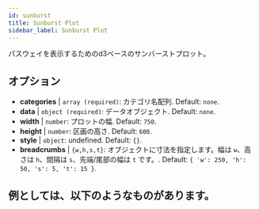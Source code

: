 ```yaml
---
id: sunburst
title: Sunburst Plot
sidebar_label: Sunburst Plot
---
```


パスウェイを表示するためのd3ベースのサンバーストプロット。

## オプション

* __categories__ | `array (required)`: カテゴリ名配列. Default: `none`.
* __data__ | `object (required)`: データオブジェクト. Default: `none`.
* __width__ | `number`: プロットの幅. Default: `750`.
* __height__ | `number`: 区画の高さ. Default: `600`.
* __style__ | `object`: undefined. Default: `{}`.
* __breadcrumbs__ | `{w,h,s,t}`: オブジェクトに寸法を指定します。幅は `w`、高さは `h`、間隔は `s`、先端/尾部の幅は `t` です。. Default: `{
  'w': 250,
  'h': 50,
  's': 5,
  't': 15
}`.


## 例としては、以下のようなものがあります。

```jsx live

```

